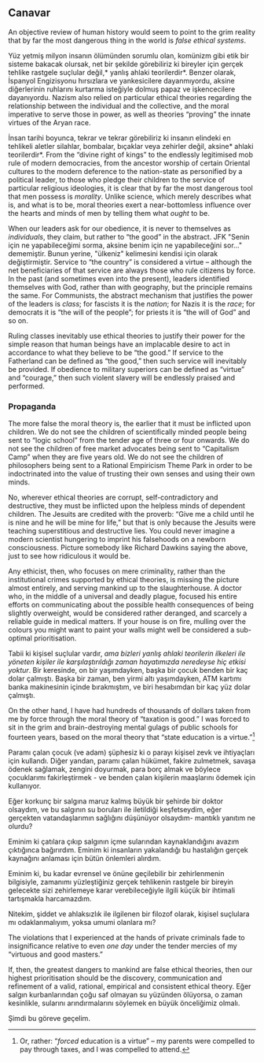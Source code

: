 ## Canavar

An objective review of human history would seem to point to the grim reality that by far the most dangerous thing in the world is *false ethical systems*.

Yüz yetmiş milyon insanın ölümünden sorumlu olan, komünizm gibi etik bir sisteme bakacak olursak, net bir şekilde görebiliriz ki bireyler için gerçek tehlike rastgele suçlular değil,* yanlış ahlaki teorilerdir*. Benzer olarak, İspanyol Engizisyonu hırsızlara ve yankesicilere dayanmıyordu, aksine diğerlerinin ruhlarını kurtarma isteğiyle dolmuş papaz ve işkencecilere dayanıyordu. Nazism also relied on particular ethical theories regarding the relationship between the individual and the collective, and the moral imperative to serve those in power, as well as theories “proving” the innate virtues of the Aryan race.

İnsan tarihi boyunca, tekrar ve tekrar görebiliriz ki insanın elindeki en tehlikeli aletler silahlar, bombalar, bıçaklar veya zehirler değil, aksine* ahlaki teorilerdir*. From the “divine right of kings” to the endlessly legitimised mob rule of modern democracies, from the ancestor worship of certain Oriental cultures to the modern deference to the nation-state as personified by a political leader, to those who pledge their children to the service of particular religious ideologies, it is clear that by far the most dangerous tool that men possess is *morality*. Unlike science, which merely describes what is, and what is to be, moral theories exert a near-bottomless influence over the hearts and minds of men by telling them what *ought* to be.

When our leaders ask for our obedience, it is never to themselves as *individuals*, they claim, but rather to “the good” in the abstract. JFK "Senin için ne yapabileceğimi sorma, aksine benim için ne yapabileceğini sor..." dememiştir. Bunun yerine, "ülkeniz" kelimesini kendisi için olarak değiştirmiştir. Service to “the country” is considered a virtue – although the net beneficiaries of that service are always those who rule citizens by force. In the past (and sometimes even into the present), leaders identified themselves with God, rather than with geography, but the principle remains the same. For Communists, the abstract mechanism that justifies the power of the leaders is *class*; for fascists it is the *nation*; for Nazis it is the *race*; for democrats it is “the will of the people”; for priests it is “the will of God” and so on.

Ruling classes inevitably use ethical theories to justify their power for the simple reason that human beings have an implacable desire to act in accordance to what they believe to be “the good.” If service to the Fatherland can be defined as “the good,” then such service will inevitably be provided. If obedience to military superiors can be defined as “virtue” and “courage,” then such violent slavery will be endlessly praised and performed.

### Propaganda

The more false the moral theory is, the earlier that it must be inflicted upon children. We do not see the children of scientifically minded people being sent to “logic school” from the tender age of three or four onwards. We do not see the children of free market advocates being sent to “Capitalism Camp” when they are five years old. We do not see the children of philosophers being sent to a Rational Empiricism Theme Park in order to be indoctrinated into the value of trusting their own senses and using their own minds.

No, wherever ethical theories are corrupt, self-contradictory and destructive, they must be inflicted upon the helpless minds of dependent children. The Jesuits are credited with the proverb: “Give me a child until he is nine and he will be mine for life,” but that is only because the Jesuits were teaching superstitious and destructive lies. You could never imagine a modern scientist hungering to imprint his falsehoods on a newborn consciousness. Picture somebody like Richard Dawkins saying the above, just to see how ridiculous it would be.

Any ethicist, then, who focuses on mere criminality, rather than the institutional crimes supported by ethical theories, is missing the picture almost entirely, and serving mankind up to the slaughterhouse. A doctor who, in the middle of a universal and deadly plague, focused his entire efforts on communicating about the possible health consequences of being slightly overweight, would be considered rather deranged, and scarcely a reliable guide in medical matters. If your house is on fire, mulling over the colours you might want to paint your walls might well be considered a sub-optimal prioritisation.

Tabii ki kişisel suçlular vardır, *ama bizleri yanlış ahlaki teorilerin ilkeleri ile yöneten kişiler ile karşılaştırıldığı zaman hayatımızda neredeyse hiç etkisi yoktur*. Bir keresinde, on bir yaşımdayken, başka bir çocuk benden bir kaç dolar çalmıştı. Başka bir zaman, ben yirmi altı yaşımdayken, ATM kartımı banka makinesinin içinde bırakmıştım, ve biri hesabımdan bir kaç yüz dolar çalmıştı.

On the other hand, I have had hundreds of thousands of dollars taken from me by force through the moral theory of “taxation is good.” I was forced to sit in the grim and brain-destroying mental gulags of public schools for fourteen years, based on the moral theory that “state education is a virtue.”[^12]

Paramı çalan çocuk (ve adam) şüphesiz ki o parayı kişisel zevk ve ihtiyaçları için kullandı. Diğer yandan, paramı çalan hükümet, fakire zulmetmek, savaşa ödenek sağlamak, zengini doyurmak, para borç almak ve böylece çocuklarımı fakirleştirmek - ve benden çalan kişilerin maaşlarını ödemek için kullanıyor.

Eğer korkunç bir salgına maruz kalmış büyük bir şehirde bir doktor olsaydım, ve bu salgının su boruları ile iletildiği keşfetseydim, eğer gerçekten vatandaşlarımın sağlığını düşünüyor olsaydım- mantıklı yanıtım ne olurdu?

Eminim ki çatılara çıkıp salgının içme sularından kaynaklandığını avazım çıktığınca bağırırdım. Eminim ki insanların yakalandığı bu hastalığın gerçek kaynağını anlaması için bütün önlemleri alırdım.

Eminim ki, bu kadar evrensel ve önüne geçilebilir bir zehirlenmenin bilgisiyle, zamanımı yüzleştiğiniz gerçek tehlikenin rastgele bir bireyin gelecekte sizi zehirlemeye karar verebileceğiyle ilgili küçük bir ihtimali tartışmakla harcamazdım.

Nitekim, şiddet ve ahlaksızlık ile ilgilenen bir filozof olarak, kişisel suçlulara mı odaklanmalıyım, yoksa umumi olanlara mı?

The violations that I experienced at the hands of private criminals fade to insignificance relative to even *one day* under the tender mercies of my “virtuous and good masters.”

If, then, the greatest dangers to mankind are false ethical theories, then our highest prioritisation should be the discovery, communication and refinement of a valid, rational, empirical and consistent ethical theory. Eğer salgın kurbanlarından çoğu saf olmayan su yüzünden ölüyorsa, o zaman kesinlikle, sularını arındırmalarını söylemek en büyük önceliğimiz olmalı.

Şimdi bu göreve geçelim.

[^12]: Or, rather: “*forced* education is a virtue” – my parents were compelled to pay through taxes, and I was compelled to attend.